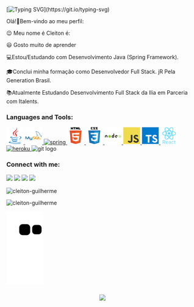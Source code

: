 <!-- markdownlint-disable MD033 MD041 -->

[![Typing SVG](https://readme-typing-svg.herokuapp.com/?lines=Hello+World,+I´m+Cleiton+Guilherme!;But+you+can+call+me+Cleiton!;I´m+a+Full-Stack+Developer.;Welcome+to+my+GitHub!)](https://git.io/typing-svg)

Olá!👋Bem-vindo ao meu perfil:

😉 Meu nome é Cleiton é:

😃 Gosto muito de aprender

💻Estou/Estudando com Desenvolvimento Java (Spring Framework).

🎓Conclui minha formação como Desenvolvedor Full Stack. jR Pela Generation Brasil.

📚Atualmente Estudando Desenvolvimento Full Stack da Ilia em Parceria com Italents.



<h3 align="left">Languages and Tools:</h3>
<a href="https://www.java.com" target="_blank" rel="noreferrer"> <img src="https://raw.githubusercontent.com/devicons/devicon/master/icons/java/java-original.svg" alt="java" width="45" height="45"/> </a> <a href="https://www.mysql.com/" target="_blank" rel="noreferrer"> <img src="https://raw.githubusercontent.com/devicons/devicon/master/icons/mysql/mysql-original-wordmark.svg" alt="mysql" width="45" height="45"/> </a> <a href="https://spring.io/" target="_blank" rel="noreferrer"> <img src="https://www.vectorlogo.zone/logos/springio/springio-icon.svg" alt="spring" width=""45 height="45"/>  <a href="https://www.w3.org/html/" target="_blank" rel="noreferrer"> <img src="https://raw.githubusercontent.com/devicons/devicon/master/icons/html5/html5-original-wordmark.svg" alt="html5" width="45" height="45"/> </a> </a> <a href="https://www.w3schools.com/css/" target="_blank" rel="noreferrer"> <img src="https://raw.githubusercontent.com/devicons/devicon/master/icons/css3/css3-original-wordmark.svg" alt="css3" width="45" height="45"/> </a> <a href="https://nodejs.org" target="_blank" rel="noreferrer"> <img src="https://raw.githubusercontent.com/devicons/devicon/master/icons/nodejs/nodejs-original-wordmark.svg" alt="nodejs" width="45" height="45"/> </a>  <a href="https://developer.mozilla.org/en-US/docs/Web/JavaScript" target="_blank" rel="noreferrer"> <img src="https://raw.githubusercontent.com/devicons/devicon/master/icons/javascript/javascript-original.svg" alt="javascript" width="45" height="45"/> </a>  <a href="https://www.typescriptlang.org/" target="_blank" rel="noreferrer"> <img src="https://raw.githubusercontent.com/devicons/devicon/master/icons/typescript/typescript-original.svg" alt="typescript" width="45" height="45"/> </a>
<a href="https://reactjs.org/" target="_blank" rel="noreferrer"> <img src="https://raw.githubusercontent.com/devicons/devicon/master/icons/react/react-original-wordmark.svg" alt="react" width="45" height="45"/> </a>
<a href="https://heroku.com" target="_blank" rel="noreferrer"> <img src="https://www.vectorlogo.zone/logos/heroku/heroku-icon.svg" alt="heroku" width="45" height="45"/> </a> <img src="https://cdn.jsdelivr.net/gh/devicons/devicon/icons/git/git-original.svg" height="45" width="45" alt="git logo" />  </p>

<h3 align="left">Connect with me:</h3>
<p align="left">

 <a href="https://www.linkedin.com/in/cleiton-Guilherme/-45875016a" target="_blank"><img src="https://img.shields.io/badge/-LinkedIn-%230077B5?style=for-the-badge&logo=linkedin&logoColor=white" target="_blank"></a> <a href="https://instagram.com/cleiton_sillva3" target="_blank"><img src="https://img.shields.io/badge/-Instagram-%23E4405F?style=for-the-badge&logo=instagram&logoColor=white" target="_blank"></a> <a href="https://discord.gg/Cleiton Guilherme#8159" target="_blank"><img src="https://img.shields.io/badge/Discord-7289DA?style=for-the-badge&logo=discord&logoColor=white" target="_blank"></a> <a href = "mailto:cleiton.sillva81@gmail.com"><img src="https://img.shields.io/badge/-Gmail-%23333?style=for-the-badge&logo=gmail&logoColor=white" target="_blank"></a>
 

<img align="center" src="https://github-readme-stats.vercel.app/api?username=cleiton-guilherme&show_icons=true&locale=en&theme=dark" alt="cleiton-guilherme" />

<div align="center">
<p>&nbsp;<img align="left" src="https://github-readme-stats.vercel.app/api/top-langs?username=cleiton-guilherme&show_icons=true&locale=en&layout=compact&theme=dark" alt="cleiton-guilherme" /></p>
</div>

![Snake animation](https://github.com/Cleiton-Guilherme/Cleiton-Guilherme/blob/output/github-contribution-grid-snake.svg)

###
<div align="center">
  <img height="200" src="https://media0.giphy.com/media/3knKct3fGqxhK/giphy.gif?cid=790b76115ea189be21ad3089ff8adfc1b39bcd1591246249&rid=giphy.gif&ct=g" />
</div>
